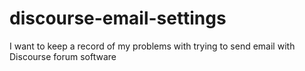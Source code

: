 discourse-email-settings
========================

I want to keep a record of my problems with trying to send email with Discourse forum software

